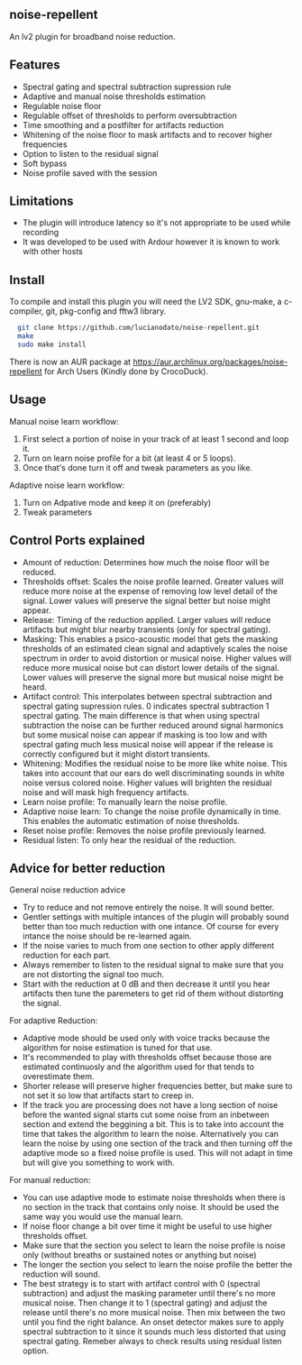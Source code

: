 noise-repellent
-------
An lv2 plugin for broadband noise reduction.

Features
-------
* Spectral gating and spectral subtraction supression rule
* Adaptive and manual noise thresholds estimation
* Regulable noise floor
* Regulable offset of thresholds to perform oversubtraction
* Time smoothing and a postfilter for artifacts reduction
* Whitening of the noise floor to mask artifacts and to recover higher frequencies
* Option to listen to the residual signal
* Soft bypass
* Noise profile saved with the session

Limitations
-------
* The plugin will introduce latency so it's not appropriate to be used while recording
* It was developed to be used with Ardour however it is known to work with other hosts

Install
-------
To compile and install this plugin you will need the LV2 SDK, gnu-make, a c-compiler, git, pkg-config and fftw3 library.

```bash
  git clone https://github.com/lucianodato/noise-repellent.git
  make
  sudo make install
```

There is now an AUR package at https://aur.archlinux.org/packages/noise-repellent for Arch Users (Kindly done by CrocoDuck).

Usage
-----
Manual noise learn workflow:
1) First select a portion of noise in your track of at least 1 second and loop it.
2) Turn on learn noise profile for a bit (at least 4 or 5 loops).
3) Once that's done turn it off and tweak parameters as you like.

Adaptive noise learn workflow:
1) Turn on Adpative mode and keep it on (preferably)
2) Tweak parameters


Control Ports explained
-----
* Amount of reduction: Determines how much the noise floor will be reduced.
* Thresholds offset: Scales the noise profile learned. Greater values will reduce more noise at the expense of removing low level detail of the signal. Lower values will preserve the signal better but noise might appear.
* Release: Timing of the reduction applied. Larger values will reduce artifacts but might blur nearby transients (only for spectral gating).
* Masking: This enables a psico-acoustic model that gets the masking thresholds of an estimated clean signal and adaptively scales the noise spectrum in order to avoid distortion or musical noise. Higher values will reduce more musical noise but can distort lower details of the signal. Lower values will preserve the signal more but musical noise might be heard.
* Artifact control: This interpolates between spectral subtraction and spectral gating supression rules. 0 indicates spectral subtraction 1 spectral gating. The main difference is that when using spectral subtraction the noise can be further reduced around signal harmonics but some musical noise can appear if masking is too low and with spectral gating much less musical noise will appear if the release is correctly configured but it might distort transients.
* Whitening: Modifies the residual noise to be more like white noise. This takes into account that our ears do well discriminating sounds in white noise versus colored noise. Higher values will brighten the residual noise and will mask high frequency artifacts.
* Learn noise profile: To manually learn the noise profile.
* Adaptive noise learn: To change the noise profile dynamically in time. This enables the automatic estimation of noise thresholds.
* Reset noise profile: Removes the noise profile previously learned.
* Residual listen: To only hear the residual of the reduction.

Advice for better reduction
-----
General noise reduction advice
* Try to reduce and not remove entirely the noise. It will sound better.
* Gentler settings with multiple intances of the plugin will probably sound better than too much reduction with one intance. Of course for every intance the noise should be re-learned again.
* If the noise varies to much from one section to other apply different reduction for each part.
* Always remember to listen to the residual signal to make sure that you are not distorting the signal too much.
* Start with the reduction at 0 dB and then decrease it until you hear artifacts then tune the paremeters to get rid of them without distorting the signal.

For adaptive Reduction:
* Adaptive mode should be used only with voice tracks because the algorithm for noise estimation is tuned for that use.
* It's recommended to play with thresholds offset because those are estimated continuosly and the algorithm used for that tends to overestimate them.
* Shorter release will preserve higher frequencies better, but make sure to not set it so low that artifacts start to creep in.
* If the track you are processing does not have a long section of noise before the wanted signal starts cut some noise from an inbetween section and extend the beggining a bit. This is to take into account the time that takes the algorithm to learn the noise. Alternatively you can learn the noise by using one section of the track and then turning off the adaptive mode so a fixed noise profile is used. This will not adapt in time but will give you something to work with.

For manual reduction:
* You can use adaptive mode to estimate noise thresholds when there is no section in the track that contains only noise. It should be used the same way you would use the manual learn.
* If noise floor change a bit over time it might be useful to use higher thresholds offset.
* Make sure that the section you select to learn the noise profile is noise only (without breaths or sustained notes or anything but noise)
* The longer the section you select to learn the noise profile the better the reduction will sound.
* The best strategy is to start with artifact control with 0 (spectral subtraction) and adjust the masking parameter until there's no more musical noise. Then change it to 1 (spectral gating) and adjust the release until there's no more musical noise. Then mix between the two until you find the right balance. An onset detector makes sure to apply spectral subtraction to it since it sounds much less distorted that using spectral gating. Remeber always to check results using residual listen option.
